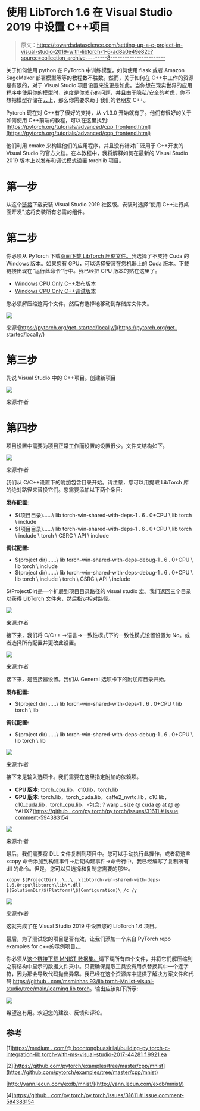 # 使用 LibTorch 1.6 在 Visual Studio 2019 中设置 C++项目

> 原文：<https://towardsdatascience.com/setting-up-a-c-project-in-visual-studio-2019-with-libtorch-1-6-ad8a0e49e82c?source=collection_archive---------8----------------------->

关于如何使用 python 在 PyTorch 中训练模型，如何使用 flask 或者 Amazon SageMaker 部署模型等等的教程数不胜数。然而，关于如何在 C++中工作的资源是有限的，对于 Visual Studio 项目设置来说更是如此。当你想在现实世界的应用程序中使用你的模型时，速度是你关心的问题，并且由于隐私/安全的考虑，你不想把模型存储在云上，那么你需要求助于我们的老朋友 C++。

Pytorch 现在对 C++有了很好的支持，从 v1.3.0 开始就有了。他们有很好的关于如何使用 C++前端的教程，可以在这里找到:[https://pytorch.org/tutorials/advanced/cpp_frontend.html](https://pytorch.org/tutorials/advanced/cpp_frontend.html)

他们利用 cmake 来构建他们的应用程序，并且没有针对广泛用于 C++开发的 Visual Studio 的官方文档。在本教程中，我将解释如何在最新的 Visual Studio 2019 版本上以发布和调试模式设置 torchlib 项目。

# 第一步

从这个[链接](https://visualstudio.microsoft.com/downloads/)下载安装 Visual Studio 2019 社区版。安装时选择“使用 C++进行桌面开发”,这将安装所有必需的组件。

# 第二步

你必须从 PyTorch 下载[页面下载 LibTorch 压缩文件。](https://pytorch.org/get-started/locally/)我选择了不支持 Cuda 的 Windows 版本。如果您有 GPU，可以选择安装在您机器上的 Cuda 版本。下载链接出现在“运行此命令”行中。我已经把 CPU 版本的贴在这里了。

*   [Windows CPU Only C++发布版本](https://download.pytorch.org/libtorch/cpu/libtorch-win-shared-with-deps-1.6.0%2Bcpu.zip)
*   [Windows CPU Only C++调试版本](https://download.pytorch.org/libtorch/cpu/libtorch-win-shared-with-deps-debug-1.6.0%2Bcpu.zip)

您必须解压缩这两个文件，然后有选择地移动到存储库文件夹。

![](img/804adc256cc7fc696effd72bf68c678f.png)

来源:[https://pytorch.org/get-started/locally/](https://pytorch.org/get-started/locally/)

# 第三步

先说 Visual Studio 中的 C++项目。创建新项目

![](img/758f996d0f39c17f4d486d7213b6fcb2.png)

来源:作者

# 第四步

项目设置中需要为项目正常工作而设置的设置很少。文件夹结构如下。

![](img/98fdfc0d3fc08f1dc08d87baeb56c919.png)

来源:作者

我们从 C/C++设置下的附加包含目录开始。请注意，您可以用提取 LibTorch 库的绝对路径来替换它们。您需要添加以下两个条目:

**发布配置:**

*   $(项目目录)..\..\..\ lib torch-win-shared-with-deps-1 . 6 . 0+CPU \ lib torch \ include
*   $(项目目录)..\..\..\ lib torch-win-shared-with-deps-1 . 6 . 0+CPU \ lib torch \ include \ torch \ CSRC \ API \ include

**调试配置:**

*   $(project dir)……\ lib torch-win-shared-with-deps-debug-1 . 6 . 0+CPU \ lib torch \ include
*   $(project dir)……\ lib torch-win-shared-with-deps-debug-1 . 6 . 0+CPU \ lib torch \ include \ torch \ CSRC \ API \ include

$(ProjectDir)是一个扩展到项目目录路径的 visual studio 宏。我们返回三个目录以获得 LibTorch 文件夹，然后指定相对路径。

![](img/37763cea7c43b1767c18ca6c10b324a5.png)

来源:作者

接下来，我们将 C/C++ →语言→一致性模式下的一致性模式设置设置为 No。或者选择所有配置并更改此设置。

![](img/b6a5ccdcf57fa50fcd0ab438eac21ab2.png)

来源:作者

接下来，是链接器设置。我们从 General 选项卡下的附加库目录开始。

**发布配置:**

*   $(project dir)……\ lib torch-win-shared-with-deps-1 . 6 . 0+CPU \ lib torch \ lib

**调试配置:**

*   $(project dir)……\ lib torch-win-shared-with-deps-debug-1 . 6 . 0+CPU \ lib torch \ lib

![](img/85bdd86535128999bf3a51589abd3697.png)

来源:作者

接下来是输入选项卡。我们需要在这里指定附加的依赖项。

*   **CPU 版本:** torch_cpu.lib，c10.lib，torch.lib
*   **GPU 版本:** torch.lib，torch_cuda.lib，caffe2_nvrtc.lib，c10.lib，c10_cuda.lib，torch_cpu.lib，-包含:？warp _ size @ cuda @ at @ @ YAHXZ([https://github . com/py torch/py torch/issues/31611 # issue comment-594383154](https://github.com/pytorch/pytorch/issues/31611#issuecomment-594383154)

![](img/42ffd211c50960dada17c39eff5c4292.png)

来源:作者

最后，我们需要将 DLL 文件复制到项目中。您可以手动执行此操作，或者将这些 xcopy 命令添加到构建事件→后期构建事件→命令行中。我已经编写了复制所有 dll 的命令。但是，您可以只选择和复制您需要的那些。

`xcopy $(ProjectDir)..\..\..\libtorch-win-shared-with-deps-1.6.0+cpu\libtorch\lib\*.dll $(SolutionDir)$(Platform)\$(Configuration)\ /c /y`

![](img/57dade4b74ad2476db63562852aee6c0.png)

来源:作者

这就完成了在 Visual Studio 2019 中设置您的 LibTorch 1.6 项目。

最后，为了测试您的项目是否有效，让我们添加一个来自 PyTorch repo examples for c++的示例项目[。](https://github.com/pytorch/examples/tree/master/cpp/mnist)

你必须从[这个链接下载 MNIST 数据集。](http://yann.lecun.com/exdb/mnist/)请下载所有四个文件，并将它们解压缩到之前结构中显示的数据文件夹中。只要确保提取工具没有用点替换其中一个连字符，因为那会导致代码抛出异常。我已经在这个资源库中提供了解决方案文件和代码:[https://github . com/msminhas 93/lib torch-Mn ist-visual-studio/tree/main/learning lib torch](https://github.com/msminhas93/libtorch-mnist-visual-studio/tree/main/LearningLibTorch)。输出应该如下所示:

![](img/ee4ae4c508e75f8ad5826ff84d11f519.png)

希望这有用。欢迎您的建议、反馈和评论。

## 参考

[1][https://medium . com/@ boontongbuasirilai/building-py torch-c-integration-lib torch-with-ms-visual-studio-2017-44281 f 9921 ea](https://medium.com/@boonboontongbuasirilai/building-pytorch-c-integration-libtorch-with-ms-visual-studio-2017-44281f9921ea)

[2][https://github.com/pytorch/examples/tree/master/cpp/mnist](https://github.com/pytorch/examples/tree/master/cpp/mnist)

[http://yann.lecun.com/exdb/mnist/](http://yann.lecun.com/exdb/mnist/)

[4][https://github . com/py torch/py torch/issues/31611 # issue comment-594383154](https://github.com/pytorch/pytorch/issues/31611#issuecomment-594383154)